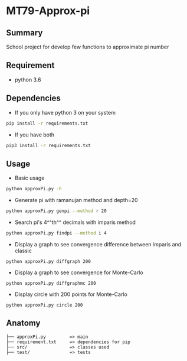 # MT79-Approx-pi
## Summary
School project for develop few functions to approximate pi number
## Requirement
- python 3.6
## Dependencies
- If you only have python 3 on your system
```bash
pip install -r requirements.txt
```
- If you have both
```bash
pip3 install -r requirements.txt
```
## Usage
- Basic usage
```bash
python approxPi.py -h
```
- Generate pi with ramanujan method and depth=20
```bash
python approxPi.py genpi --method r 20
```
- Search pi's 4^^th^^ decimals with imparis method
```bash
python approxPi.py findpi --method i 4
```

- Display a graph to see convergence difference between imparis and classic
```
python approxPi.py diffgraph 200
```

- Display a graph to see convergence for Monte-Carlo
```
python approxPi.py diffgraphmc 200
```  

- Display circle with 200 points for Monte-Carlo
```
python approxPi.py circle 200
```  
## Anatomy
```
├── approxPi.py         => main
├── requirement.txt     => dependencies for pip
├── src/                => classes used
├── test/               => tests
```
